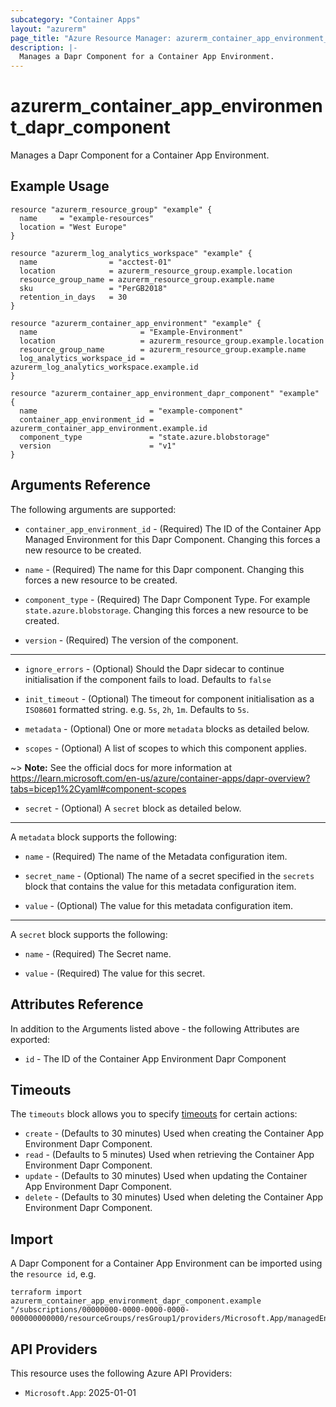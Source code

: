 ```yaml
---
subcategory: "Container Apps"
layout: "azurerm"
page_title: "Azure Resource Manager: azurerm_container_app_environment_dapr_component"
description: |-
  Manages a Dapr Component for a Container App Environment.
---
```


# azurerm_container_app_environment_dapr_component

Manages a Dapr Component for a Container App Environment.

## Example Usage

```hcl
resource "azurerm_resource_group" "example" {
  name     = "example-resources"
  location = "West Europe"
}

resource "azurerm_log_analytics_workspace" "example" {
  name                = "acctest-01"
  location            = azurerm_resource_group.example.location
  resource_group_name = azurerm_resource_group.example.name
  sku                 = "PerGB2018"
  retention_in_days   = 30
}

resource "azurerm_container_app_environment" "example" {
  name                       = "Example-Environment"
  location                   = azurerm_resource_group.example.location
  resource_group_name        = azurerm_resource_group.example.name
  log_analytics_workspace_id = azurerm_log_analytics_workspace.example.id
}

resource "azurerm_container_app_environment_dapr_component" "example" {
  name                         = "example-component"
  container_app_environment_id = azurerm_container_app_environment.example.id
  component_type               = "state.azure.blobstorage"
  version                      = "v1"
}
```

## Arguments Reference

The following arguments are supported:

* `container_app_environment_id` - (Required) The ID of the Container App Managed Environment for this Dapr Component. Changing this forces a new resource to be created.

* `name` - (Required) The name for this Dapr component. Changing this forces a new resource to be created.

* `component_type` - (Required) The Dapr Component Type. For example `state.azure.blobstorage`. Changing this forces a new resource to be created.

* `version` - (Required) The version of the component.

---

* `ignore_errors` - (Optional) Should the Dapr sidecar to continue initialisation if the component fails to load. Defaults to `false`

* `init_timeout` - (Optional) The timeout for component initialisation as a `ISO8601` formatted string. e.g. `5s`, `2h`, `1m`. Defaults to `5s`.

* `metadata` - (Optional) One or more `metadata` blocks as detailed below.

* `scopes` - (Optional) A list of scopes to which this component applies.

~> **Note:** See the official docs for more information at https://learn.microsoft.com/en-us/azure/container-apps/dapr-overview?tabs=bicep1%2Cyaml#component-scopes

* `secret` - (Optional) A `secret` block as detailed below.

---

A `metadata` block supports the following:

* `name` - (Required) The name of the Metadata configuration item.

* `secret_name` - (Optional) The name of a secret specified in the `secrets` block that contains the value for this metadata configuration item.

* `value` - (Optional) The value for this metadata configuration item.

---

A `secret` block supports the following:

* `name` - (Required) The Secret name.

* `value` - (Required) The value for this secret.

## Attributes Reference

In addition to the Arguments listed above - the following Attributes are exported:

* `id` - The ID of the Container App Environment Dapr Component


## Timeouts

The `timeouts` block allows you to specify [timeouts](https://www.terraform.io/docs/configuration/resources.html#timeouts) for certain actions:

* `create` - (Defaults to 30 minutes) Used when creating the Container App Environment Dapr Component.
* `read` - (Defaults to 5 minutes) Used when retrieving the Container App Environment Dapr Component.
* `update` - (Defaults to 30 minutes) Used when updating the Container App Environment Dapr Component.
* `delete` - (Defaults to 30 minutes) Used when deleting the Container App Environment Dapr Component.

## Import

A Dapr Component for a Container App Environment can be imported using the `resource id`, e.g.

```shell
terraform import azurerm_container_app_environment_dapr_component.example "/subscriptions/00000000-0000-0000-0000-000000000000/resourceGroups/resGroup1/providers/Microsoft.App/managedEnvironments/myenv/daprComponents/mydaprcomponent"
```

## API Providers
<!-- This section is generated, changes will be overwritten -->
This resource uses the following Azure API Providers:

* `Microsoft.App`: 2025-01-01
